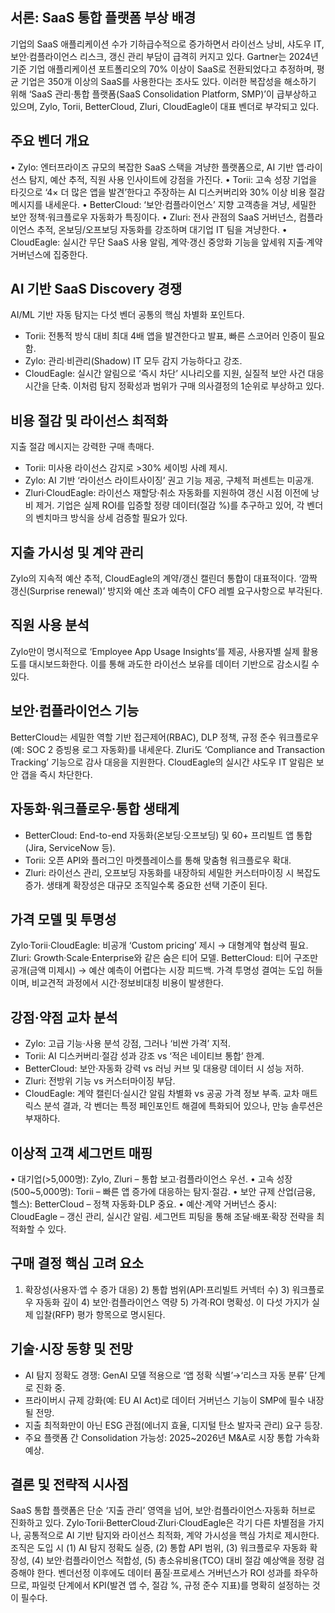 ## 서론: SaaS 통합 플랫폼 부상 배경
기업의 SaaS 애플리케이션 수가 기하급수적으로 증가하면서 라이선스 낭비, 샤도우 IT, 보안·컴플라이언스 리스크, 갱신 관리 부담이 급격히 커지고 있다. Gartner는 2024년 기준 기업 애플리케이션 포트폴리오의 70% 이상이 SaaS로 전환되었다고 추정하며, 평균 기업은 350개 이상의 SaaS를 사용한다는 조사도 있다. 이러한 복잡성을 해소하기 위해 ‘SaaS 관리·통합 플랫폼(SaaS Consolidation Platform, SMP)’이 급부상하고 있으며, Zylo, Torii, BetterCloud, Zluri, CloudEagle이 대표 벤더로 부각되고 있다.

## 주요 벤더 개요
• Zylo: 엔터프라이즈 규모의 복잡한 SaaS 스택을 겨냥한 플랫폼으로, AI 기반 앱·라이선스 탐지, 예산 추적, 직원 사용 인사이트에 강점을 가진다.
• Torii: 고속 성장 기업을 타깃으로 ‘4× 더 많은 앱을 발견’한다고 주장하는 AI 디스커버리와 30% 이상 비용 절감 메시지를 내세운다.
• BetterCloud: ‘보안·컴플라이언스’ 지향 고객층을 겨냥, 세밀한 보안 정책·워크플로우 자동화가 특징이다.
• Zluri: 전사 관점의 SaaS 거버넌스, 컴플라이언스 추적, 온보딩/오프보딩 자동화를 강조하며 대기업 IT 팀을 겨냥한다.
• CloudEagle: 실시간 무단 SaaS 사용 알림, 계약·갱신 중앙화 기능을 앞세워 지출·계약 거버넌스에 집중한다.

## AI 기반 SaaS Discovery 경쟁
AI/ML 기반 자동 탐지는 다섯 벤더 공통의 핵심 차별화 포인트다.
- Torii: 전통적 방식 대비 최대 4배 앱을 발견한다고 발표, 빠른 스코어러 인증이 필요함.
- Zylo: 관리·비관리(Shadow) IT 모두 감지 가능하다고 강조.
- CloudEagle: 실시간 알림으로 ‘즉시 차단’ 시나리오를 지원, 실질적 보안 사건 대응 시간을 단축.
이처럼 탐지 정확성과 범위가 구매 의사결정의 1순위로 부상하고 있다.

## 비용 절감 및 라이선스 최적화
지출 절감 메시지는 강력한 구매 촉매다.
- Torii: 미사용 라이선스 감지로 >30% 세이빙 사례 제시.
- Zylo: AI 기반 ‘라이선스 라이트사이징’ 권고 기능 제공, 구체적 퍼센트는 미공개.
- Zluri·CloudEagle: 라이선스 재할당·취소 자동화를 지원하여 갱신 시점 이전에 낭비 제거.
기업은 실제 ROI를 입증할 정량 데이터(절감 %)를 추구하고 있어, 각 벤더의 벤치마크 방식을 상세 검증할 필요가 있다.

## 지출 가시성 및 계약 관리
Zylo의 지속적 예산 추적, CloudEagle의 계약/갱신 캘린더 통합이 대표적이다. ‘깜짝 갱신(Surprise renewal)’ 방지와 예산 초과 예측이 CFO 레벨 요구사항으로 부각된다.

## 직원 사용 분석
Zylo만이 명시적으로 ‘Employee App Usage Insights’를 제공, 사용자별 실제 활용도를 대시보드화한다. 이를 통해 과도한 라이선스 보유를 데이터 기반으로 감소시킬 수 있다.

## 보안·컴플라이언스 기능
BetterCloud는 세밀한 역할 기반 접근제어(RBAC), DLP 정책, 규정 준수 워크플로우(예: SOC 2 증빙용 로그 자동화)를 내세운다. Zluri도 ‘Compliance and Transaction Tracking’ 기능으로 감사 대응을 지원한다. CloudEagle의 실시간 샤도우 IT 알림은 보안 갭을 즉시 차단한다.

## 자동화·워크플로우·통합 생태계
- BetterCloud: End-to-end 자동화(온보딩·오프보딩) 및 60+ 프리빌트 앱 통합(Jira, ServiceNow 등).
- Torii: 오픈 API와 플러그인 마켓플레이스를 통해 맞춤형 워크플로우 확대.
- Zluri: 라이선스 관리, 오프보딩 자동화를 내장하되 세밀한 커스터마이징 시 복잡도 증가.
생태계 확장성은 대규모 조직일수록 중요한 선택 기준이 된다.

## 가격 모델 및 투명성
Zylo·Torii·CloudEagle: 비공개 ‘Custom pricing’ 제시 → 대형계약 협상력 필요.
Zluri: Growth·Scale·Enterprise와 같은 숨은 티어 모델.
BetterCloud: 티어 구조만 공개(금액 미제시) → 예산 예측이 어렵다는 시장 피드백.
가격 투명성 결여는 도입 허들이며, 비교견적 과정에서 시간·정보비대칭 비용이 발생한다.

## 강점·약점 교차 분석
- Zylo: 고급 기능·사용 분석 강점, 그러나 ‘비싼 가격’ 지적.
- Torii: AI 디스커버리·절감 성과 강조 vs ‘적은 네이티브 통합’ 한계.
- BetterCloud: 보안·자동화 강력 vs 러닝 커브 및 대용량 데이터 시 성능 저하.
- Zluri: 전방위 기능 vs 커스터마이징 부담.
- CloudEagle: 계약 캘린더·실시간 알림 차별화 vs 공공 가격 정보 부족.
교차 매트릭스 분석 결과, 각 벤더는 특정 페인포인트 해결에 특화되어 있으나, 만능 솔루션은 부재하다.

## 이상적 고객 세그먼트 매핑
• 대기업(>5,000명): Zylo, Zluri – 통합 보고·컴플라이언스 우선.
• 고속 성장(500~5,000명): Torii – 빠른 앱 증가에 대응하는 탐지·절감.
• 보안 규제 산업(금융, 헬스): BetterCloud – 정책 자동화·DLP 중요.
• 예산·계약 거버넌스 중시: CloudEagle – 갱신 관리, 실시간 알림.
세그먼트 피팅을 통해 조달·배포·확장 전략을 최적화할 수 있다.

## 구매 결정 핵심 고려 요소
1) 확장성(사용자·앱 수 증가 대응)  2) 통합 범위(API·프리빌트 커넥터 수)  3) 워크플로우 자동화 깊이  4) 보안·컴플라이언스 역량  5) 가격·ROI 명확성. 이 다섯 가지가 실제 입찰(RFP) 평가 항목으로 명시된다.

## 기술·시장 동향 및 전망
- AI 탐지 정확도 경쟁: GenAI 모델 적용으로 ‘앱 정확 식별’→‘리스크 자동 분류’ 단계로 진화 중.
- 프라이버시 규제 강화(예: EU AI Act)로 데이터 거버넌스 기능이 SMP에 필수 내장될 전망.
- 지출 최적화만이 아닌 ESG 관점(에너지 효율, 디지털 탄소 발자국 관리) 요구 등장.
- 주요 플랫폼 간 Consolidation 가능성: 2025~2026년 M&A로 시장 통합 가속화 예상.

## 결론 및 전략적 시사점
SaaS 통합 플랫폼은 단순 ‘지출 관리’ 영역을 넘어, 보안·컴플라이언스·자동화 허브로 진화하고 있다. Zylo·Torii·BetterCloud·Zluri·CloudEagle은 각기 다른 차별점을 가지나, 공통적으로 AI 기반 탐지와 라이선스 최적화, 계약 가시성을 핵심 가치로 제시한다. 조직은 도입 시 (1) AI 탐지 정확도 실증, (2) 통합 API 범위, (3) 워크플로우 자동화 확장성, (4) 보안·컴플라이언스 적합성, (5) 총소유비용(TCO) 대비 절감 예상액을 정량 검증해야 한다. 벤더선정 이후에도 데이터 품질·프로세스 거버넌스가 ROI 성과를 좌우하므로, 파일럿 단계에서 KPI(발견 앱 수, 절감 %, 규정 준수 지표)를 명확히 설정하는 것이 필수다.